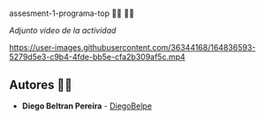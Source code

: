 #  
assesment-1-programa-top 🧑‍💻 🧑‍🏫

_Adjunto video de la actividad_



https://user-images.githubusercontent.com/36344168/164836593-5279d5e3-c9b4-4fde-bb5e-cfa2b309af5c.mp4

## Autores 🚀👋
* **Diego Beltran Pereira** - [DiegoBelpe](https://github.com/DiegoBelPe)
